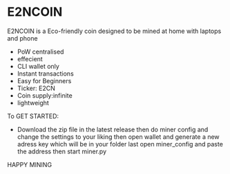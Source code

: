 # E2NCOIN
E2NCOIN is a Eco-friendly coin designed to be mined at home with laptops and phone
- PoW centralised
- effecient
- CLI wallet only
- Instant transactions
- Easy for Beginners 
- Ticker: E2CN
- Coin supply:infinite 
- lightweight 

To GET STARTED:
- Download the zip file in the latest release then do miner config and change the settings to your liking 
then open wallet and generate a new adress key which will be in your folder
last open miner_config and paste the address then start miner.py

HAPPY MINING
